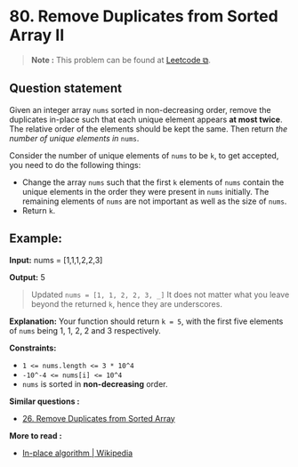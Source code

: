 # 80. Remove Duplicates from Sorted Array II

>**Note :** This problem can be found at [Leetcode ⧉](https://leetcode.com/problems/remove-duplicates-from-sorted-array-ii/).

## Question statement

Given an integer array `nums` sorted in non-decreasing order, remove the duplicates in-place  such that each unique element appears **at most twice**. The relative order of the elements should be kept the same. Then return *the number of unique elements in* `nums`.

Consider the number of unique elements of `nums` to be `k`, to get accepted, you need to do the following things:
* Change the array `nums` such that the first `k` elements of `nums` contain the unique elements in the order they were present in `nums` initially. The remaining elements of `nums` are not important as well as the size of `nums`.
* Return `k`.

## Example:
**Input:**
    nums = [1,1,1,2,2,3]

**Output:**
    5
>Updated `nums = [1, 1, 2, 2, 3, _]`
It does not matter what you leave beyond the returned `k`,
hence they are underscores.

**Explanation:**
Your function should return `k = 5`, with the first five elements of `nums` being 1, 1, 2, 2 and 3 respectively.

**Constraints:**
* `1 <= nums.length <= 3 * 10^4`
* `-10^-4 <= nums[i] <= 10^4`
* `nums` is sorted in **non-decreasing** order.

**Similar questions :**
* [26. Remove Duplicates from Sorted Array](https://leetcode.com/problems/remove-duplicates-from-sorted-array/)

**More to read :**
* [In-place algorithm | Wikipedia](https://en.wikipedia.org/wiki/In-place_algorithm)
